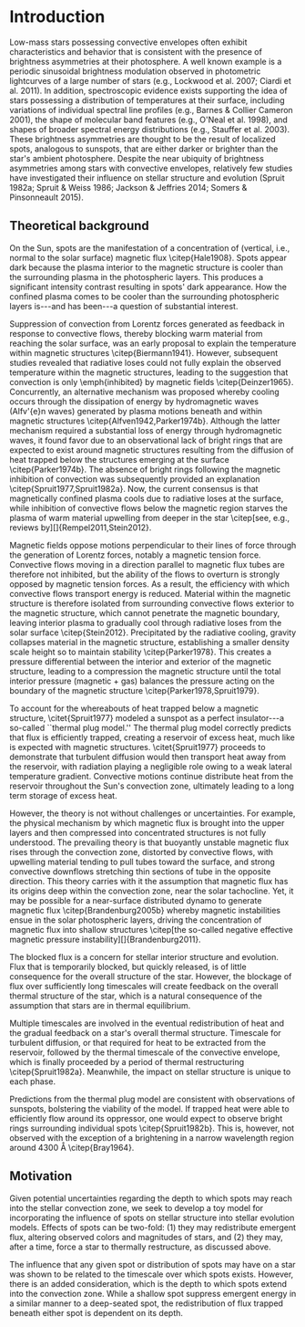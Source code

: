 # Introduction

Low-mass stars possessing convective envelopes often exhibit characteristics and behavior that is consistent with the presence of brightness asymmetries at their photosphere. A well known example is a periodic sinusoidal brightness modulation observed in photometric lightcurves of a large number of stars (e.g., Lockwood et al. 2007; Ciardi et al. 2011). In addition, spectroscopic evidence exists supporting the idea of stars possessing a distribution of temperatures at their surface, including variations of individual spectral line profiles (e.g., Barnes & Collier Cameron 2001), the shape of molecular band features (e.g., O'Neal et al. 1998), and shapes of broader spectral energy distributions (e.g., Stauffer et al. 2003). These brightness asymmetries are thought to be the result of localized spots, analogous to sunspots, that are either darker or brighter than the star's ambient photosphere. Despite the near ubiquity of brightness asymmetries among stars with convective envelopes, relatively few studies have investigated their influence on stellar structure and evolution (Spruit 1982a; Spruit & Weiss 1986; Jackson & Jeffries 2014; Somers & Pinsonneault 2015).

## Theoretical background

On the Sun, spots are the manifestation of a concentration of (vertical, i.e., normal to the solar surface) magnetic flux \citep{Hale1908}. Spots appear dark because the plasma interior to the magnetic structure is cooler than the surrounding plasma in the photospheric layers. This produces a significant intensity contrast resulting in spots' dark appearance. How the confined plasma comes to be cooler than the surrounding photospheric layers is---and has been---a question of substantial interest. 

Suppression of convection from Lorentz forces generated as feedback in response to convective flows, thereby blocking warm material from reaching the solar surface, was an early proposal to explain the temperature within magnetic structures \citep{Biermann1941}. However, subsequent studies revealed that radiative loses could not fully explain the observed temperature within the magnetic structures, leading to the suggestion that convection is only \emph{inhibited} by magnetic fields \citep{Deinzer1965}. Concurrently, an alternative mechanism was proposed whereby cooling occurs through the dissipation of energy by hydromagnetic waves (Alfv\'{e}n waves) generated by plasma motions beneath and within magnetic structures \citep{Alfven1942,Parker1974b}. Although the latter mechanism required a substantial loss of energy through hydromagnetic waves, it found favor due to an observational lack of bright rings that are expected to exist around magnetic structures resulting from the diffusion of heat trapped below the structures emerging at the surface \citep{Parker1974b}. The absence of bright rings following the magnetic inhibition of convection was subsequently provided an explanation \citep{Spruit1977,Spruit1982a}. Now, the current consensus is that magnetically confined plasma cools due to radiative loses at the surface, while inhibition of convective flows below the magnetic region starves the plasma of warm material upwelling from deeper in the star \citep[see, e.g., reviews by][]{Rempel2011,Stein2012}.  

Magnetic fields oppose motions perpendicular to their lines of force through the generation of Lorentz forces, notably a magnetic tension force. Convective flows moving in a direction parallel to magnetic flux tubes are therefore not inhibited, but the ability of the flows to overturn is strongly opposed by magnetic tension forces. As a result, the efficiency with which convective flows transport energy is reduced. Material within the magnetic structure is therefore isolated from surrounding convective flows exterior to the magnetic structure, which cannot penetrate the magnetic boundary, leaving interior plasma to gradually cool through radiative loses from the solar surface \citep{Stein2012}. Precipitated by the radiative cooling, gravity collapses material in the magnetic structure, establishing a smaller density scale height so to maintain stability \citep{Parker1978}. This creates a pressure differential between the interior and exterior of the magnetic structure, leading to a compression the magnetic structure until the total interior pressure (magnetic + gas) balances the pressure acting on the boundary of the magnetic structure \citep{Parker1978,Spruit1979}.

To account for the whereabouts of heat trapped below a magnetic structure, \citet{Spruit1977} modeled a sunspot as a perfect insulator---a so-called ``thermal plug model.'' The thermal plug model correctly predicts that flux is efficiently trapped, creating a reservoir of excess heat, much like is expected with magnetic structures. \citet{Spruit1977} proceeds to demonstrate that turbulent diffusion would then transport heat away from the reservoir, with radiation playing a negligible role owing to a weak lateral temperature gradient. Convective motions continue distribute heat from the reservoir throughout the Sun's convection zone, ultimately leading to a long term storage of excess heat.

However, the theory is not without challenges or uncertainties. For example, the physical mechanism by which magnetic flux is brought into the upper layers and then compressed into concentrated structures is not fully understood. The prevailing theory is that buoyantly unstable magnetic flux rises through the convection zone, distorted by convective flows, with upwelling material tending to pull tubes toward the surface, and strong convective downflows stretching thin sections of tube in the opposite direction. This theory carries with it the assumption that magnetic flux has its origins deep within the convection zone, near the solar tachocline. Yet, it may be possible for a near-surface distributed dynamo to generate magnetic flux \citep{Brandenburg2005b} whereby magnetic instabilities ensue in the solar photospheric layers, driving the concentration of magnetic flux into shallow structures \citep[the so-called negative effective magnetic pressure instability][]{Brandenburg2011}.

The blocked flux is a concern for stellar interior structure and evolution. Flux that is temporarily blocked, but quickly released, is of little consequence for the overall structure of the star. However, the blockage of flux over sufficiently long timescales will create feedback on the overall thermal structure of the star, which is a natural consequence of the assumption that stars are in thermal equilibrium. 

Multiple timescales are involved in the eventual redistribution of heat and the gradual feedback on a star's overall thermal structure. Timescale for turbulent diffusion, or that required for heat to be extracted from the reservoir, followed by the thermal timescale of the convective envelope, which is finally proceeded by a period of thermal restructuring \citep{Spruit1982a}. Meanwhile, the impact on stellar structure is unique to each phase.

Predictions from the thermal plug model are consistent with observations of sunspots, bolstering the viability of the model. If trapped heat were able to efficiently flow around its oppressor, one would expect to observe bright rings surrounding individual spots \citep{Spruit1982b}. This is, however, not observed with the exception of a brightening in a narrow wavelength region around 4300 Å \citep{Bray1964}. 

## Motivation

Given potential uncertainties regarding the depth to which spots may reach into the stellar convection zone, we seek to develop a toy model for incorporating the influence of spots on stellar structure into stellar evolution models. Effects of spots can be two-fold: (1) they may redistribute emergent flux, altering observed colors and magnitudes of stars, and (2) they may, after a time, force a star to thermally restructure, as discussed above. 

The influence that any given spot or distribution of spots may have on a star was shown to be related to the timescale over which spots exists. However, there is an added consideration, which is the depth to which spots extend into the convection zone. While a shallow spot suppress emergent energy in a similar manner to a deep-seated spot, the redistribution of flux trapped beneath either spot is dependent on its depth.
